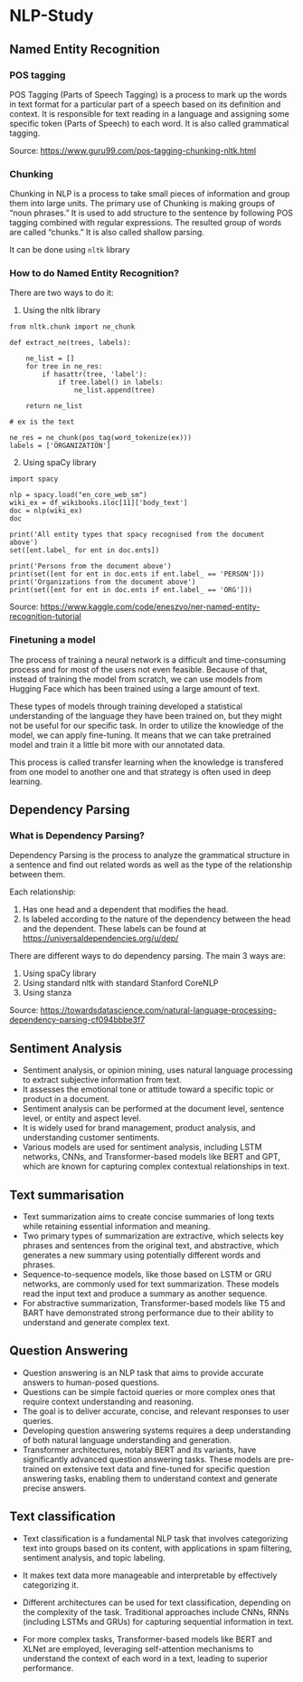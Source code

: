 # NLP-Study

## Named Entity Recognition

### POS tagging

POS Tagging (Parts of Speech Tagging) is a process to mark up the words in text format for a particular part of a speech based on its definition and context. It is responsible for text reading in a language and assigning some specific token (Parts of Speech) to each word. It is also called grammatical tagging.

Source: https://www.guru99.com/pos-tagging-chunking-nltk.html

### Chunking

Chunking in NLP is a process to take small pieces of information and group them into large units. The primary use of Chunking is making groups of “noun phrases.” It is used to add structure to the sentence by following POS tagging combined with regular expressions. The resulted group of words are called “chunks.” It is also called shallow parsing.

It can be done using `nltk` library


### How to do Named Entity Recognition?

There are two ways to do it:

1. Using the nltk library

```
from nltk.chunk import ne_chunk

def extract_ne(trees, labels):
    
    ne_list = []
    for tree in ne_res:
        if hasattr(tree, 'label'):
            if tree.label() in labels:
                ne_list.append(tree)
    
    return ne_list
    
# ex is the text
            
ne_res = ne_chunk(pos_tag(word_tokenize(ex)))
labels = ['ORGANIZATION']

```


2. Using spaCy library

```
import spacy

nlp = spacy.load("en_core_web_sm")
wiki_ex = df_wikibooks.iloc[11]['body_text']
doc = nlp(wiki_ex)
doc

print('All entity types that spacy recognised from the document above')
set([ent.label_ for ent in doc.ents])

print('Persons from the document above')
print(set([ent for ent in doc.ents if ent.label_ == 'PERSON']))
print('Organizations from the document above')
print(set([ent for ent in doc.ents if ent.label_ == 'ORG']))

```

Source: https://www.kaggle.com/code/eneszvo/ner-named-entity-recognition-tutorial

### Finetuning a model

The process of training a neural network is a difficult and time-consuming process and for most of the users not even feasible. Because of that, instead of training the model from scratch, we can use models from Hugging Face which has been trained using a large amount of text.

These types of models through training developed a statistical understanding of the language they have been trained on, but they might not be useful for our specific task. In order to utilize the knowledge of the model, we can apply fine-tuning. It means that we can take pretrained model and train it a little bit more with our annotated data.

This process is called transfer learning when the knowledge is transfered from one model to another one and that strategy is often used in deep learning.

## Dependency Parsing

### What is Dependency Parsing?

Dependency Parsing is the process to analyze the grammatical structure in a sentence and find out related words as well as the type of the relationship between them.

Each relationship:

1. Has one head and a dependent that modifies the head.
2. Is labeled according to the nature of the dependency between the head and the dependent. These labels can be found at https://universaldependencies.org/u/dep/


There are different ways to do dependency parsing. The main 3 ways are:

1. Using spaCy library
2. Using standard nltk with standard Stanford CoreNLP
3. Using stanza

Source: https://towardsdatascience.com/natural-language-processing-dependency-parsing-cf094bbbe3f7

## Sentiment Analysis

- Sentiment analysis, or opinion mining, uses natural language processing to extract subjective information from text.
- It assesses the emotional tone or attitude toward a specific topic or product in a document.
- Sentiment analysis can be performed at the document level, sentence level, or entity and aspect level.
- It is widely used for brand management, product analysis, and understanding customer sentiments.
- Various models are used for sentiment analysis, including LSTM networks, CNNs, and Transformer-based models like BERT and GPT, which are known for capturing complex contextual relationships in text.


## Text summarisation

- Text summarization aims to create concise summaries of long texts while retaining essential information and meaning.
- Two primary types of summarization are extractive, which selects key phrases and sentences from the original text, and abstractive, which generates a new summary using potentially different words and phrases.
- Sequence-to-sequence models, like those based on LSTM or GRU networks, are commonly used for text summarization. These models read the input text and produce a summary as another sequence.
- For abstractive summarization, Transformer-based models like T5 and BART have demonstrated strong performance due to their ability to understand and generate complex text.

## Question Answering

- Question answering is an NLP task that aims to provide accurate answers to human-posed questions.
- Questions can be simple factoid queries or more complex ones that require context understanding and reasoning.
- The goal is to deliver accurate, concise, and relevant responses to user queries.
- Developing question answering systems requires a deep understanding of both natural language understanding and generation.
- Transformer architectures, notably BERT and its variants, have significantly advanced question answering tasks. These models are pre-trained on extensive text data and fine-tuned for specific question answering tasks, enabling them to understand context and generate precise answers.

## Text classification

- Text classification is a fundamental NLP task that involves categorizing text into groups based on its content, with applications in spam filtering, sentiment analysis, and topic labeling.

- It makes text data more manageable and interpretable by effectively categorizing it.

- Different architectures can be used for text classification, depending on the complexity of the task. Traditional approaches include CNNs, RNNs (including LSTMs and GRUs) for capturing sequential information in text.

- For more complex tasks, Transformer-based models like BERT and XLNet are employed, leveraging self-attention mechanisms to understand the context of each word in a text, leading to superior performance.